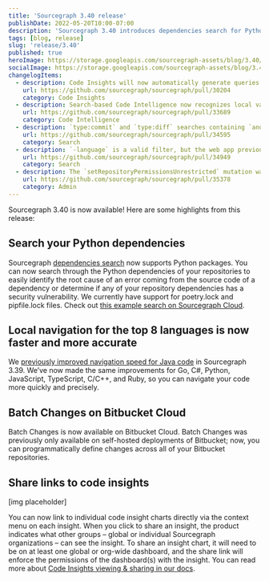```yaml
---
title: 'Sourcegraph 3.40 release'
publishDate: 2022-05-20T10:00-07:00
description: 'Sourcegraph 3.40 introduces dependencies search for Python, faster local navigation for several languages, Batch Changes for Bitbucket Cloud, and direct sharing for individual code insights.'
tags: [blog, release]
slug: 'release/3.40'
published: true
heroImage: https://storage.googleapis.com/sourcegraph-assets/blog/3.40/sourcegraph-3-40-release.png
socialImage: https://storage.googleapis.com/sourcegraph-assets/blog/3.40/sourcegraph-3-40-release.png
changelogItems:
  - description: Code Insights will now automatically generate queries with a default value of `fork:no` and `archived:no` if these fields are not specified by the user. This removes the need to manually add these fields to have consistent behavior from historical to non-historical results.
    url: https://github.com/sourcegraph/sourcegraph/pull/30204
    category: Code Insights
  - description: Search-based Code Intelligence now recognizes local variables in Python, Java, JavaScript, TypeScript, C/C++, C#, Go, and Ruby. This provides a better code navigation experience out-of-the-box. 
    url: https://github.com/sourcegraph/sourcegraph/pull/33689
    category: Code Intelligence
  - description: `type:commit` and `type:diff` searches containing `and`, `or`, and `not` queries have been optimized, and now return results significantly faster.
    url: https://github.com/sourcegraph/sourcegraph/pull/34595
    category: Search
  - description: `-language` is a valid filter, but the web app previously displayed it as invalid. This bug has been fixed to reflect it as valid.
    url: https://github.com/sourcegraph/sourcegraph/pull/34949
    category: Search
  - description: The `setRepositoryPermissionsUnrestricted` mutation was added, which allows you to explicitly mark a repo as available to all Sourcegraph users.
    url: https://github.com/sourcegraph/sourcegraph/pull/35378
    category: Admin
---
```


Sourcegraph 3.40 is now available! Here are some highlights from this release:

## Search your Python dependencies

Sourcegraph [dependencies search](https://docs.sourcegraph.com/code_search/how-to/dependencies_search) now supports Python packages. You can now search through the Python dependencies of your repositories to easily identify the root cause of an error coming from the source code of a dependency or determine if any of your repository dependencies has a security vulnerability. We currently have support for poetry.lock and pipfile.lock files. Check out [this example search on Sourcegraph Cloud](https://sourcegraph.com/search?q=context:global+repo:deps%28%5Egithub%5C.com/textualize/rich%24%29+&patternType=literal).

## Local navigation for the top 8 languages is now faster and more accurate

We [previously improved navigation speed for Java code](https://about.sourcegraph.com/blog/release/3.39/#Local-navigation-for-Java-code-is-now-faster-and-more-accurate) in Sourcegraph 3.39. We’ve now made the same improvements for Go, C#, Python, JavaScript, TypeScript, C/C++, and Ruby, so you can navigate your code more quickly and precisely.

## Batch Changes on Bitbucket Cloud

Batch Changes is now available on Bitbucket Cloud. Batch Changes was previously only available on self-hosted deployments of Bitbucket; now, you can programmatically define changes across all of your Bitbucket repositories.

## Share links to code insights

[img placeholder]

You can now link to individual code insight charts directly via the context menu on each insight. When you click to share an insight, the product indicates what other groups – global or individual Sourcegraph organizations – can see the insight. To share an insight chart, it will need to be on at least one global or org-wide dashboard, and the share link will enforce the permissions of the dashboard(s) with the insight. You can read more about [Code Insights viewing & sharing in our docs](https://docs.sourcegraph.com/code_insights/explanations/viewing_code_insights).
